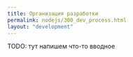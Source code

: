 ```yaml
---
title: Организация разработки
permalink: nodejs/300_dev_process.html
layout: "development"
---
```


TODO: тут напишем что-то вводное

